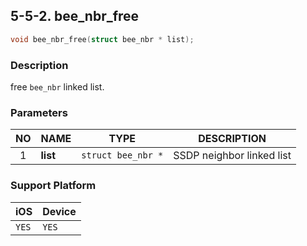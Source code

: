 ## 5-5-2. bee_nbr_free

```c
void bee_nbr_free(struct bee_nbr * list);
```

### Description

free `bee_nbr` linked list.

### Parameters

| NO | NAME | TYPE | DESCRIPTION |
| :---: | --- | --- | --- |
| 1 | **list** | `struct bee_nbr *` | SSDP neighbor linked list |

### Support Platform

| iOS | Device |
| --- | --- |
| `YES` | `YES` |
